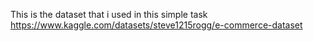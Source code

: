 This is the dataset that i used in this simple task
https://www.kaggle.com/datasets/steve1215rogg/e-commerce-dataset
